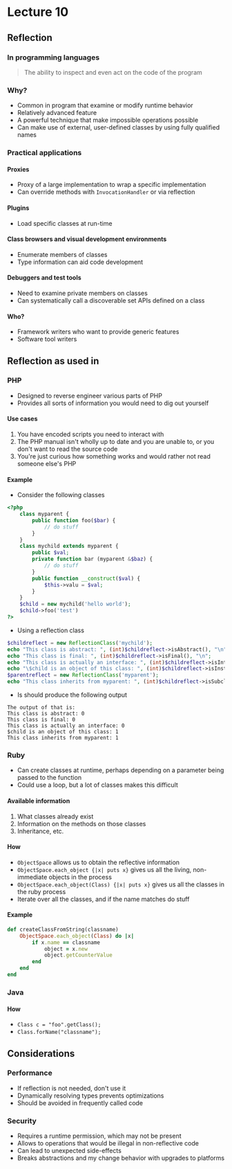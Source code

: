 # Lecture 10

## Reflection

### In programming languages

> The ability to inspect and even act on the code of the program

### Why?

- Common in program that examine or modify runtime behavior
- Relatively advanced feature
- A powerful technique that make impossible operations possible
- Can make use of external, user-defined classes by using fully qualified names

### Practical applications

#### Proxies

- Proxy of a large implementation to wrap a specific implementation
- Can override methods with `InvocationHandler` or via reflection

#### Plugins

- Load specific classes at run-time

#### Class browsers and visual development environments

- Enumerate members of classes
- Type information can aid code development

#### Debuggers and test tools

- Need to examine private members on classes
- Can systematically call a discoverable set APIs defined on a class

#### Who?

- Framework writers who want to provide generic features
- Software tool writers

## Reflection as used in

### PHP

- Designed to reverse engineer various parts of PHP
- Provides all sorts of information you would need to dig out yourself

#### Use cases

1) You have encoded scripts you need to interact with
2) The PHP manual isn't wholly up to date and you are unable to, or you don't want to read the source code
3) You're just curious how something works and would rather not read someone else's PHP

#### Example

- Consider the following classes

```PHP
<?php
	class myparent {
		public function foo($bar) {
			// do stuff
		}
	}
	class mychild extends myparent {
		public $val;
		private function bar (myparent &$baz) {
			// do stuff
		}
		public function __construct($val) {
			$this->valu = $val;
		}
	}
	$child = new mychild('hello world');
	$child->foo('test')
?>
```

- Using a reflection class

```PHP
$childreflect = new ReflectionClass('mychild');
echo "This class is abstract: ", (int)$childreflect->isAbstract(), "\n";
echo "This class is final: ", (int)$childreflect->isFinal(), "\n";
echo "This class is actually an interface: ", (int)$childreflect->isInterface(), "\n";
echo "\$child is an object of this class: ", (int)$childreflect->isInstance($child), "\n";
$parentreflect = new ReflectionClass('myparent');
echo "This class inherits from myparent: ", (int)$childreflect->isSubclassOf($parentreflect), "\n";
```

- Is should produce the following output

```
The output of that is:
This class is abstract: 0
This class is final: 0
This class is actually an interface: 0
$child is an object of this class: 1
This class inherits from myparent: 1
```

### Ruby

- Can create classes at runtime, perhaps depending on a parameter being passed to the function
- Could use a loop, but a lot of classes makes this difficult

#### Available information

1) What classes already exist
2) Information on the methods on those classes
3) Inheritance, etc.

#### How

- `ObjectSpace` allows us to obtain the reflective information
- `ObjectSpace.each_object {|x| puts x}` gives us all the living, non-immediate objects in the process
- `ObjectSpace.each_object(Class) {|x| puts x}` gives us all the classes in the ruby process
- Iterate over all the classes, and if the name matches do stuff

#### Example

```Ruby
def createClassFromString(classname)
	ObjectSpace.each_object(Class) do |x|
		if x.name == classname
			object = x.new
			object.getCounterValue
		end
	end
end
```

### Java

#### How

- `Class c = "foo".getClass();`
- `Class.forName("classname");`

## Considerations

### Performance

- If reflection is not needed, don't use it
- Dynamically resolving types prevents optimizations
- Should be avoided in frequently called code

### Security

- Requires a runtime permission, which may not be present
- Allows to operations that would be illegal in non-reflective code
- Can lead to unexpected side-effects
- Breaks abstractions and my change behavior with upgrades to platforms
